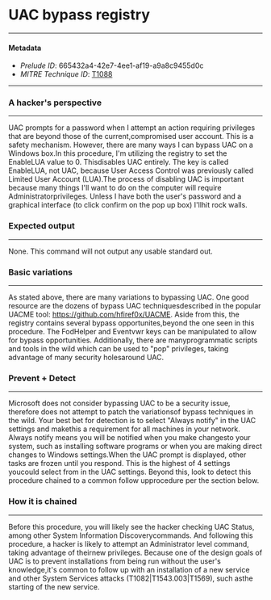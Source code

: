
# UAC bypass registry

---

#### Metadata

- *Prelude ID*: 665432a4-42e7-4ee1-af19-a9a8c9455d0c
- *MITRE Technique ID*: [T1088](https://attack.mitre.org/techniques/T1088/)

---

### A hacker's perspective

---

UAC prompts for a password when I attempt an action requiring privileges that are beyond those of the current,compromised user account. This is a safety mechanism. However, there are many ways I can bypass UAC on a Windows box.In this procedure, I'm utilizing the registry to set the EnableLUA value to 0. Thisdisables UAC entirely. The key is called EnableLUA, not UAC, because User Access Control was previously called Limited User Account (LUA).The process of disabling UAC is important because many things I'll want to do on the computer will require Administratorprivileges. Unless I have both the user's password and a graphical interface (to click confirm on the pop up box) I'llhit rock walls.

### Expected output

---

None. This command will not output any usable standard out.

### Basic variations

---

As stated above, there are many variations to bypassing UAC. One good resource are the dozens of bypass UAC techniquesdescribed in the popular UACME tool: https://github.com/hfiref0x/UACME. Aside from this, the registry contains several bypass opportunites,beyond the one seen in this procedure. The FodHelper and Eventvwr keys can be manipulated to allow for bypass opportunities. Additionally, there are manyprogrammatic scripts and tools in the wild which can be used to "pop" privileges, taking advantage of many security holesaround UAC.

### Prevent + Detect

---

Microsoft does not consider bypassing UAC to be a security issue, therefore does not attempt to patch the variationsof bypass techniques in the wild. Your best bet for detection is to select "Always notify" in the UAC settings and makethis a requirement for all machines in your network. Always notify means you will be notified when you make changesto your system, such as installing software programs or when you are making direct changes to Windows settings.When the UAC prompt is displayed, other tasks are frozen until you respond. This is the highest of 4 settings youcould select from in the UAC settings. Beyond this, look to detect this procedure chained to a common follow upprocedure per the section below.

### How it is chained

---

Before this procedure, you will likely see the hacker checking UAC Status, among other System Information Discoverycommands. And following this procedure, a hacker is likely to attempt an Administrator level command, taking advantage of theirnew privileges. Because one of the design goals of UAC is to prevent installations from being run without the user's knowledge,it's common to follow up with an installation of a new service and other System Services attacks (T1082|T1543.003|T1569), such asthe starting of the new service.
